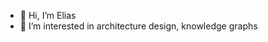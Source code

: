 - 👋 Hi, I’m Elias
- 👀 I’m interested in architecture design, knowledge graphs

<!---
sazzledazzle/sazzledazzle is a ✨ special ✨ repository because its `README.md` (this file) appears on your GitHub profile.
You can click the Preview link to take a look at your changes.
--->

